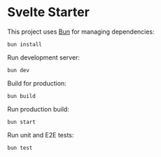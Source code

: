 # Svelte Starter

This project uses [Bun][bun] for managing dependencies:

    bun install

Run development server:

    bun dev

Build for production:

    bun build

Run production build:

    bun start

Run unit and E2E tests:

    bun test

[bun]: https://bun.sh
